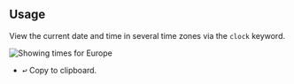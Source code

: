 ## Usage

View the current date and time in several time zones via the `clock` keyword.

![Showing times for Europe](images/keyword.png)

* <kbd>↩</kbd> Copy to clipboard.
